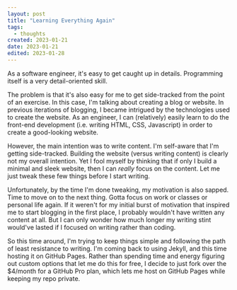 ```yaml
---
layout: post
title: "Learning Everything Again"
tags:
  - thoughts
created: 2023-01-21
date: 2023-01-21
edited: 2023-01-28
---
```

As a software engineer, it's easy to get caught up in details. Programming itself is a very detail-oriented skill.

The problem is that it's also easy for me to get side-tracked from the point of an exercise. In this case, I'm talking about creating a blog or website. In previous iterations of blogging, I became intrigued by the technologies used to create the website. As an engineer, I can (relatively) easily learn to do the front-end development (i.e.  writing HTML, CSS, Javascript) in order to create a good-looking website.

However, the main intention was to write content. I'm self-aware that I'm getting side-tracked. Building the website (versus writing content) is clearly not my overall intention. Yet I fool myself by thinking that if only I build a minimal and sleek website, then I can *really* focus on the content. Let me just tweak these few things before I start writing.

Unfortunately, by the time I'm done tweaking, my motivation is also sapped. Time to move on to the next thing. Gotta focus on work or classes or personal life again. If it weren't for my initial burst of motivation that inspired me to start blogging in the first place, I probably wouldn't have written any content at all. But I can only wonder how much longer my writing stint would've lasted if I focused on writing rather than coding.

So this time around, I'm trying to keep things simple and following the path of least resistance to writing. I'm coming back to using Jekyll, and this time hosting it on GitHub Pages. Rather than spending time and energy figuring out custom options that let me do this for free, I decide to just fork over the $4/month for a GitHub Pro plan, which lets me host on GitHub Pages while keeping my repo private.
